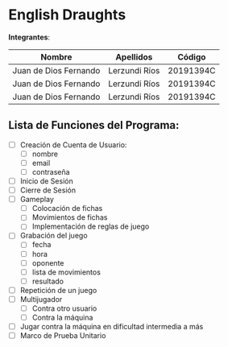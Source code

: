 # English Draughts
 **Integrantes**:
 
| Nombre                | Apellidos     | Código    |
| --------------------- | ------------- | --------- |
| Juan de Dios Fernando | Lerzundi Ríos | 20191394C |
| Juan de Dios Fernando | Lerzundi Ríos | 20191394C |
| Juan de Dios Fernando | Lerzundi Ríos | 20191394C |
 
## Lista de Funciones del Programa:
- [ ] Creación de Cuenta de Usuario:
    - [ ] nombre
    - [ ] email
    - [ ] contraseña
- [ ] Inicio de Sesión
- [ ] Cierre de Sesión
- [ ] Gameplay
    - [ ] Colocación de fichas
    - [ ] Movimientos de fichas
    - [ ] Implementación de reglas de juego 
- [ ] Grabación del juego
    - [ ] fecha 
    - [ ] hora 
    - [ ] oponente
    - [ ] lista de movimientos
    - [ ] resultado
- [ ] Repetición de un juego
- [ ] Multijugador
    - [ ] Contra otro usuario
    - [ ] Contra la máquina
- [ ] Jugar contra la máquina en dificultad intermedia a más
- [ ] Marco de Prueba Unitario 
